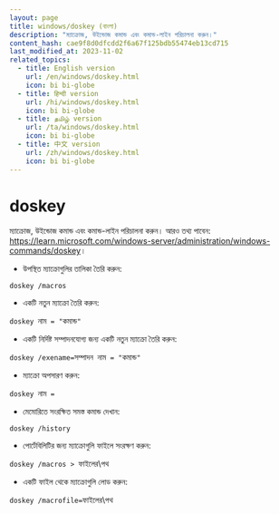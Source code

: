 ```yaml
---
layout: page
title: windows/doskey (বাংলা)
description: "ম্যাক্রোজ, উইন্ডোজ কমান্ড এবং কমান্ড-লাইন পরিচালনা করুন।"
content_hash: cae9f8d0dfcdd2f6a67f125bdb55474eb13cd715
last_modified_at: 2023-11-02
related_topics:
  - title: English version
    url: /en/windows/doskey.html
    icon: bi bi-globe
  - title: हिन्दी version
    url: /hi/windows/doskey.html
    icon: bi bi-globe
  - title: தமிழ் version
    url: /ta/windows/doskey.html
    icon: bi bi-globe
  - title: 中文 version
    url: /zh/windows/doskey.html
    icon: bi bi-globe
---
```

# doskey

ম্যাক্রোজ, উইন্ডোজ কমান্ড এবং কমান্ড-লাইন পরিচালনা করুন।
আরও তথ্য পাবেন: <https://learn.microsoft.com/windows-server/administration/windows-commands/doskey>।

- উপস্থিত ম্যাক্রোগুলির তালিকা তৈরি করুন:

`doskey /macros`

- একটি নতুন ম্যাক্রো তৈরি করুন:

`doskey `<span class="tldr-var badge badge-pill bg-dark-lm bg-white-dm text-white-lm text-dark-dm font-weight-bold">নাম</span>` = "`<span class="tldr-var badge badge-pill bg-dark-lm bg-white-dm text-white-lm text-dark-dm font-weight-bold">কমান্ড</span>`"`

- একটি নির্দিষ্ট সম্পাদনযোগ্য জন্য একটি নতুন ম্যাক্রো তৈরি করুন:

`doskey /exename=`<span class="tldr-var badge badge-pill bg-dark-lm bg-white-dm text-white-lm text-dark-dm font-weight-bold">সম্পাদন</span>` `<span class="tldr-var badge badge-pill bg-dark-lm bg-white-dm text-white-lm text-dark-dm font-weight-bold">নাম</span>` = "`<span class="tldr-var badge badge-pill bg-dark-lm bg-white-dm text-white-lm text-dark-dm font-weight-bold">কমান্ড</span>`"`

- ম্যাক্রো অপসারণ করুন:

`doskey `<span class="tldr-var badge badge-pill bg-dark-lm bg-white-dm text-white-lm text-dark-dm font-weight-bold">নাম</span>` =`

- মেমোরিতে সংরক্ষিত সমস্ত কমান্ড দেখান:

`doskey /history`

- পোর্টেবিলিটির জন্য ম্যাক্রোগুলি ফাইলে সংরক্ষণ করুন:

`doskey /macros > `<span class="tldr-var badge badge-pill bg-dark-lm bg-white-dm text-white-lm text-dark-dm font-weight-bold">ফাইলের\পথ</span>

- একটি ফাইল থেকে ম্যাক্রোগুলি লোড করুন:

`doskey /macrofile=`<span class="tldr-var badge badge-pill bg-dark-lm bg-white-dm text-white-lm text-dark-dm font-weight-bold">ফাইলের\পথ</span>

